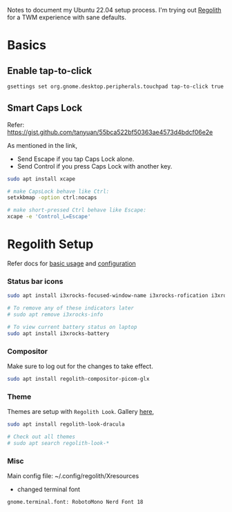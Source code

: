 Notes to document my Ubuntu 22.04 setup process. I'm trying out [Regolith](https://regolith-desktop.com) for a TWM experience with sane defaults.

# Basics

## Enable tap-to-click
```bash
gsettings set org.gnome.desktop.peripherals.touchpad tap-to-click true
```

## Smart Caps Lock
Refer: https://gist.github.com/tanyuan/55bca522bf50363ae4573d4bdcf06e2e

As mentioned in the link, 
- Send Escape if you tap Caps Lock alone.
- Send Control if you press Caps Lock with another key.

```bash
sudo apt install xcape

# make CapsLock behave like Ctrl:
setxkbmap -option ctrl:nocaps

# make short-pressed Ctrl behave like Escape:
xcape -e 'Control_L=Escape'
```

# Regolith Setup
Refer docs for [basic usage](https://regolith-desktop.com/docs/using-regolith/basics/) and [configuration](https://regolith-desktop.com/docs/using-regolith/configuration/)

### Status bar icons 
```bash
sudo apt install i3xrocks-focused-window-name i3xrocks-rofication i3xrocks-info i3xrocks-app-launcher i3xrocks-memory

# To remove any of these indicators later
# sudo apt remove i3xrocks-info

# To view current battery status on laptop
sudo apt install i3xrocks-battery
```

### Compositor
Make sure to log out for the changes to take effect.
```bash
sudo apt install regolith-compositor-picom-glx
```

### Theme
Themes are setup with `Regolith Look`. Gallery [here](https://regolith-linux.org/docs/reference/looks/),

```bash
sudo apt install regolith-look-dracula

# Check out all themes
# sudo apt search regolith-look-*
```

### Misc
Main config file: ~/.config/regolith/Xresources
- changed terminal font
```
gnome.terminal.font: RobotoMono Nerd Font 18
```

